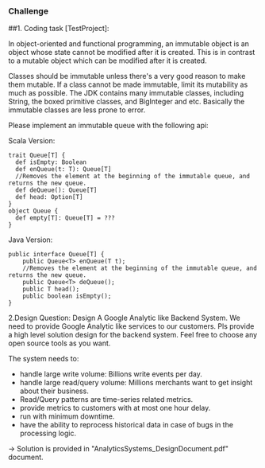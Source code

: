### Challenge
##1. Coding task [TestProject]:

In object-oriented and functional programming, an immutable object is an object whose state cannot be modified after it is created. This is in contrast to a mutable object which can be modified after it is created.

Classes should be immutable unless there's a very good reason to make them mutable. If a class cannot be made immutable, limit its mutability as much as possible. The JDK contains many immutable classes, including String, the boxed primitive classes, and BigInteger and etc. Basically the immutable classes are less prone to error.

Please implement an immutable queue with the following api:

Scala Version:
````
trait Queue[T] {
  def isEmpty: Boolean
  def enQueue(t: T): Queue[T]
  //Removes the element at the beginning of the immutable queue, and returns the new queue.
  def deQueue(): Queue[T]
  def head: Option[T]
}
object Queue {
  def empty[T]: Queue[T] = ???
}
````
Java Version:
````
public interface Queue[T] {
    public Queue<T> enQueue(T t);
    //Removes the element at the beginning of the immutable queue, and returns the new queue.
    public Queue<T> deQueue();
    public T head();
    public boolean isEmpty();
}
````
2.Design Question: Design A Google Analytic like Backend System. We need to provide Google Analytic like services to our customers. Pls provide a high level solution design for the backend system. Feel free to choose any open source tools as you want.

The system needs to:
* handle large write volume: Billions write events per day.
* handle large read/query volume: Millions merchants want to get insight about their business. 
* Read/Query patterns are time-series related metrics.
* provide metrics to customers with at most one hour delay.
* run with minimum downtime.
* have the ability to reprocess historical data in case of bugs in the processing logic.

-> Solution is provided in "AnalyticsSystems_DesignDocument.pdf" document.

